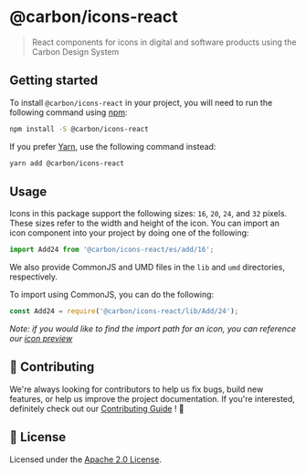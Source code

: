 # @carbon/icons-react

> React components for icons in digital and software products using the Carbon
> Design System

## Getting started

To install `@carbon/icons-react` in your project, you will need to run the
following command using [npm](https://www.npmjs.com/):

```bash
npm install -S @carbon/icons-react
```

If you prefer [Yarn](https://yarnpkg.com/en/), use the following command
instead:

```bash
yarn add @carbon/icons-react
```

## Usage

Icons in this package support the following sizes: `16`, `20`, `24`, and `32`
pixels. These sizes refer to the width and height of the icon. You can import an
icon component into your project by doing one of the following:

```jsx
import Add24 from '@carbon/icons-react/es/add/16';
```

We also provide CommonJS and UMD files in the `lib` and `umd` directories,
respectively.

To import using CommonJS, you can do the following:

```js
const Add24 = require('@carbon/icons-react/lib/Add/24');
```

_Note: if you would like to find the import path for an icon, you can reference
our [icon preview](https://carbon-elements.netlify.com/icons/examples/preview/)_

## 🙌 Contributing

We're always looking for contributors to help us fix bugs, build new features,
or help us improve the project documentation. If you're interested, definitely
check out our [Contributing Guide](/.github/CONTRIBUTING.md) ! 👀

## 📝 License

Licensed under the [Apache 2.0 License](/LICENSE).
